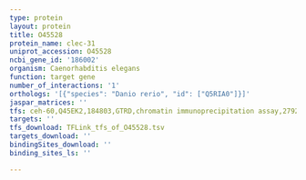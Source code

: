 ```yaml
---
type: protein
layout: protein
title: O45528
protein_name: clec-31
uniprot_accession: O45528
ncbi_gene_id: '186002'
organism: Caenorhabditis elegans
function: target gene
number_of_interactions: '1'
orthologs: '[{"species": "Danio rerio", "id": ["Q5RIA0"]}]'
jaspar_matrices: ''
tfs: ceh-60,Q45EK2,184803,GTRD,chromatin immunoprecipitation assay,27924024%5Buid%5D,No
targets: ''
tfs_download: TFLink_tfs_of_O45528.tsv
targets_download: ''
bindingSites_download: ''
binding_sites_ls: ''

---
```

